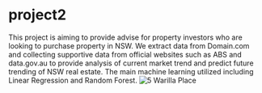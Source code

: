 # project2
This project is aiming to provide advise for property investors who are looking to purchase property in NSW.
We extract data from Domain.com and collecting supportive data from official websites such as ABS and data.gov.au to provide analysis of current market trend and predict future trending of NSW real estate.
The main machine learning utilized including Linear Regression and Random Forest. 
![5 Warilla Place](https://user-images.githubusercontent.com/86837854/138535868-cbc8a55e-51be-4c30-9113-ae3a828e436e.jpg)
